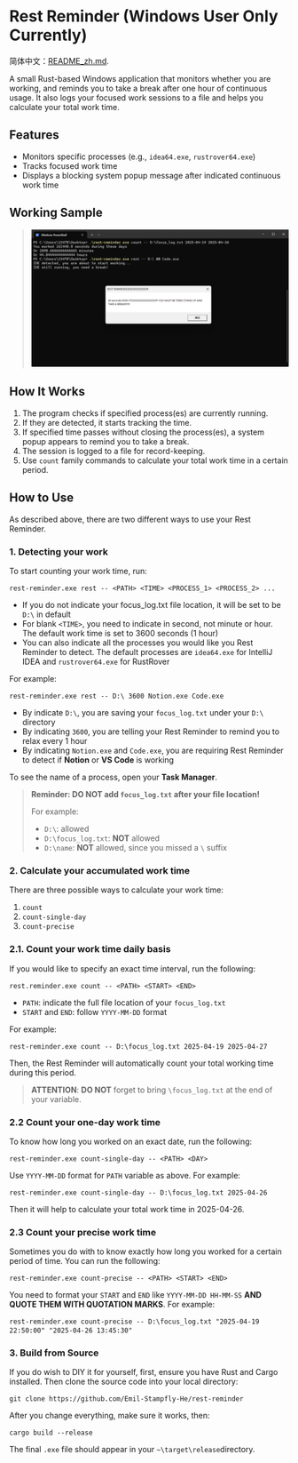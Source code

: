 # Rest Reminder (Windows User Only Currently)
简体中文：[README_zh.md](./README-zh_CN.md).

A small Rust-based Windows application that monitors whether you are working, and reminds you to take a break after one hour of continuous usage. It also logs your focused work sessions to a file and helps you calculate your total work time.

## Features

- Monitors specific processes (e.g., `idea64.exe`, `rustrover64.exe`)
- Tracks focused work time
- Displays a blocking system popup message after indicated continuous work time

## Working Sample

> ![Screenshot](Screenshot.png)

## How It Works

1. The program checks if specified process(es) are currently running.
2. If they are detected, it starts tracking the time.
3. If specified time passes without closing the process(es), a system popup appears to remind you to take a break.
4. The session is logged to a file for record-keeping.
5. Use `count` family commands to calculate your total work time in a certain period.

## How to Use
As described above, there are two different ways to use your Rest Reminder.

### 1. Detecting your work

To start counting your work time, run:
```aiignore
rest-reminder.exe rest -- <PATH> <TIME> <PROCESS_1> <PROCESS_2> ...
```
* If you do not indicate your focus_log.txt file location, it will be set to be `D:\` in default
* For blank `<TIME>`, you need to indicate in second, not minute or hour. The default work time is set to 3600 seconds (1 hour)
* You can also indicate all the processes you would like you Rest Reminder to detect. The default processes are `idea64.exe` for IntelliJ IDEA and `rustrover64.exe` for RustRover

For example:
```aiignore
rest-reminder.exe rest -- D:\ 3600 Notion.exe Code.exe
```
* By indicate `D:\`, you are saving your `focus_log.txt` under your `D:\` directory
* By indicating `3600`, you are telling your Rest Reminder to remind you to relax every 1 hour
* By indicating `Notion.exe` and `Code.exe`, you are requiring Rest Reminder to detect if **Notion** or **VS Code** is working

To see the name of a process, open your **Task Manager**.

> **Reminder: DO NOT add `focus_log.txt` after your file location!** 
> 
> For example:
> * `D:\`: allowed
> * `D:\focus_log.txt`: **NOT** allowed
> * `D:\name`: **NOT** allowed, since you missed a `\` suffix

### 2. Calculate your accumulated work time
There are three possible ways to calculate your work time:
1. `count`
2. `count-single-day`
3. `count-precise`

### 2.1. Count your work time daily basis
If you would like to specify an exact time interval, run the following:
```aiignore
rest.reminder.exe count -- <PATH> <START> <END>
```
* `PATH`: indicate the full file location of your `focus_log.txt`
* `START` and `END`: follow `YYYY-MM-DD` format

For example:
```aiignore
rest-reminder.exe count -- D:\focus_log.txt 2025-04-19 2025-04-27
```
Then, the Rest Reminder will automatically count your total working time during this period. 

> **ATTENTION**: **DO NOT** forget to bring `\focus_log.txt` at the end of your <PATH> variable.

### 2.2 Count your one-day work time
To know how long you worked on an exact date, run the following:
```aiignore
rest-reminder.exe count-single-day -- <PATH> <DAY>
```
Use `YYYY-MM-DD` format for `PATH` variable as above. For example:
```aiignore
rest-reminder.exe count-single-day -- D:\focus_log.txt 2025-04-26
```
Then it will help to calculate your total work time in 2025-04-26.

### 2.3 Count your precise work time
Sometimes you do with to know exactly how long you worked for a certain period of time. You can run the following:
```aiignore
rest-reminder.exe count-precise -- <PATH> <START> <END>
```
You need to format your `START` and `END` like `YYYY-MM-DD HH-MM-SS` **AND QUOTE THEM WITH QUOTATION MARKS**. For example:
```aiignore
rest-reminder.exe count-precise -- D:\focus_log.txt "2025-04-19 22:50:00" "2025-04-26 13:45:30"
```



### 3. Build from Source
If you do wish to DIY it for yourself, first, ensure you have Rust and Cargo installed. Then clone the source code into your local directory:

```aiignore
git clone https://github.com/Emil-Stampfly-He/rest-reminder
```
After you change everything, make sure it works, then:
```aiignore
cargo build --release
```
The final `.exe` file should appear in your `~\target\release`directory.

